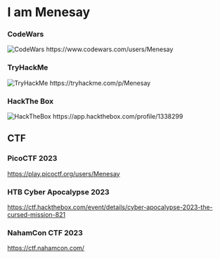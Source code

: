 # I am Menesay 

### CodeWars
<img src="https://www.codewars.com/users/Menesay/badges/large" alt="CodeWars">
https://www.codewars.com/users/Menesay

### TryHackMe
<img src="https://tryhackme-badges.s3.amazonaws.com/Menesay.png" alt="TryHackMe">
https://tryhackme.com/p/Menesay

### HackThe Box
<img src="https://www.hackthebox.eu/badge/image/1338299" alt="HackTheBox">
https://app.hackthebox.com/profile/1338299

## CTF

### PicoCTF 2023
https://play.picoctf.org/users/Menesay
### HTB Cyber Apocalypse 2023
https://ctf.hackthebox.com/event/details/cyber-apocalypse-2023-the-cursed-mission-821
### NahamCon CTF 2023
https://ctf.nahamcon.com/
